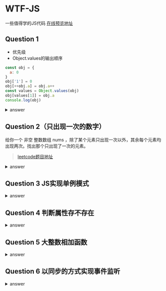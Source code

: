# WTF-JS
一些值得学的JS代码
[在线预览地址](https://kevinxft.github.io/WTF-JS/)

## Question 1
- 优先级
- Object.values的输出顺序
```js
const obj = {
  a: 0
}
obj['1'] = 0
obj[++obj.a] = obj.a++
const values = Object.values(obj)
obj[values[1]] = obj.a
console.log(obj)
```
<details>
  <summary>answer</summary>

  ```js
    { 1: 1, 2: 2, a: 2 } // 注意输出的顺序也有讲究
  ```
</details>

## Question 2（只出现一次的数字）
给你一个 非空 整数数组 nums ，除了某个元素只出现一次以外，其余每个元素均出现两次。找出那个只出现了一次的元素。
> [leetcode题目地址](https://leetcode.cn/problems/single-number/)

<details>
  <summary>answer</summary>

  ```js
   var singleNumber = function(nums) {
    return nums.reduce((a, b) => a ^ b) 
    // 如果reduce的第二个参数没有填写，那么初始值就取数组的第一个数
  };
  ```
</details>

## Question 3 JS实现单例模式

<details>
  <summary>answer</summary>

  ```js
  function isSameParams(arr1, arr2) {
    // 这里还有很多问题
    if (arr1.length !== arr2.length) {
      return false;
    }
    for (let i = 0; i < arr1.length; i++) {
      if (arr1[i] !== arr2[i]) {
        return false;
      }
    }
    return true;
  }

  function singleton(className) {
    let ins;
    let params;
    return new Proxy(className, {
      construct(target, args) {
        if (!ins) {
          ins = Reflect.construct(className, args);
          // or ins = new className(...args);
          params = args;
        }
        if (!isSameParams(params, args)) {
          console.log(ins);
          throw Error("已经有一个实例");
        }
        return ins;
      },
    });
  }

  class Person {
    constructor(name, age) {
      this.name = name;
      this.age = age;
    }
  }

  const PersonSingleton = singleton(Person);
  const p1 = new PersonSingleton("张三", 18);
  const p2 = new PersonSingleton("张三", 18);
  console.log(p1 === p2); // 同一个单例

  ```
</details>


## Question 4 判断属性存不存在

<details>
  <summary>answer</summary>

  ```js
  function Obj() {
    this.a = undefined;
  }
  Obj.prototype.p = "prototype";

  const obj = new Obj();
  Object.defineProperty(obj, "e", {
    value: undefined,
    enumerable: false,
  });

  // 对比undefined
  // 弊端是如果属性值是undefined的话 例如Obj.a = unde
  console.log("属性undefined-->");
  console.log(obj.a !== undefined ? "存在" : "不存在");
  console.log(obj.p !== undefined ? "存在" : "不存在");

  // Object.keys(Obj)
  console.log("Object.keys，不可枚举的话就检测不到-->");
  console.log(Object.keys(obj).includes("a") ? "存在" : "不存在");
  console.log(Object.keys(obj).includes("p") ? "存在" : "不存在");
  console.log("[不可枚举]", Object.keys(obj).includes("e") ? "存在" : "不存在");

  // Object.hasOwnProperty
  console.log("Object.hasOwnProperty-->");
  console.log(obj.hasOwnProperty("a") ? "存在" : "不存在");
  console.log(obj.hasOwnProperty("p") ? "存在" : "不存在");

  // in
  console.log("in-->");
  console.log("a" in obj ? "存在" : "不存在");
  console.log("b" in obj ? "存在" : "不存在");
  ```
</details>

## Question 5 大整数相加函数

<details>
  <summary>answer</summary>

  ```js
  /**
 * 两个字符串数字相加
 * @param {string} a
 * @param {string} b
 */
function sum(a, b) {
  const len = Math.max(a.length, b.length);
  a = a.padStart(len);
  b = b.padStart(len);
  let carry = 0;
  let result = "";
  for (let i = len - 1; i >= 0; i--) {
    const sum = +a[i] + +b[i] + carry;
    result = (sum % 10) + result;
    carry = Math.floor(sum / 10);
  }
  if (carry) {
    result = carry + result;
  }
  return result;
}

  ```
</details>


## Question 6 以同步的方式实现事件监听

<details>
  <summary>answer</summary>

  ```js
  (async () => {
    function getElement(cssSelector) {
      const dom = document.querySelector(cssSelector);
      const domProxy = new Proxy(dom, {
        get(target, key) {
          if (!key.startsWith("wait")) {
            return target[key];
          }
          const event = key.replace("wait", "").toLowerCase();
          return new Promise((resolve) => {
            target.addEventListener(event, resolve, {
              once: true,
            });
          });
        },
      });
      return domProxy;
    }
    const btn = getElement("button");
    while (true) {
      await btn.waitClick;
      console.log("click");
    }
})();


  ```
</details>